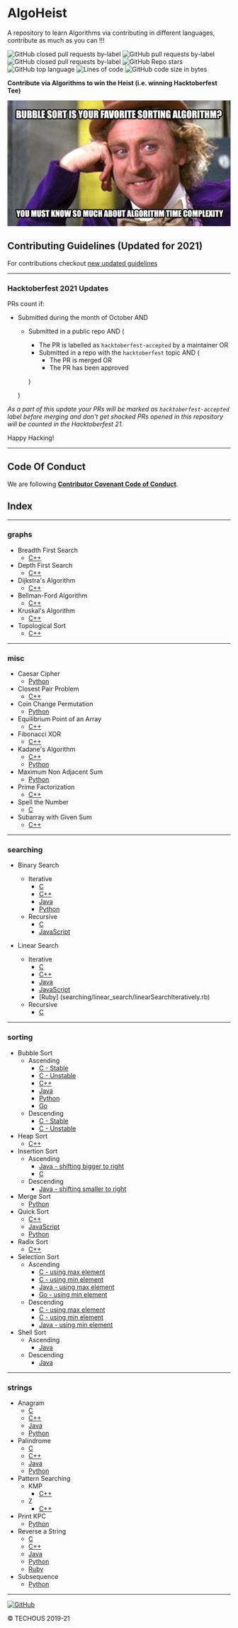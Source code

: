 # AlgoHeist

A repository to learn Algorithms via contributing in different languages, contribute as much as you can !!!

![GitHub closed pull requests by-label](https://img.shields.io/github/issues-pr-closed/TECHOUS/AlgoHeist/HacktoberFest21?style=for-the-badge&color=cyan)
![GitHub pull requests by-label](https://img.shields.io/github/issues-pr/TECHOUS/AlgoHeist/HacktoberFest21?color=red&style=for-the-badge)
![GitHub closed pull requests by-label](https://img.shields.io/github/issues-pr-closed/TECHOUS/AlgoHeist/HacktoberFest20?color=lightgreen&style=for-the-badge)
![GitHub Repo stars](https://img.shields.io/github/stars/TECHOUS/AlgoHeist?style=for-the-badge&color=yellow)
![GitHub top language](https://img.shields.io/github/languages/top/TECHOUS/AlgoHeist?style=for-the-badge&color=pink)
![Lines of code](https://img.shields.io/tokei/lines/github/TECHOUS/AlgoHeist?style=for-the-badge&color=magenta)
![GitHub code size in bytes](https://img.shields.io/github/languages/code-size/TECHOUS/AlgoHeist?style=for-the-badge)


**Contribute via Algorithms to win the Heist (i.e. winning Hacktoberfest Tee)**

![Algorithm Image](.github/images/algo.png)

## Contributing Guidelines (Updated for 2021)

For contributions checkout [new updated guidelines](CONTRIBUTING.md)

***

### Hacktoberfest 2021 Updates

PRs count if:

* Submitted during the month of October AND
  * Submitted in a public repo AND (
    * The PR is labelled as `hacktoberfest-accepted` by a maintainer
    OR
    * Submitted in a repo with the `hacktoberfest` topic AND (
      * The PR is merged
      OR
      * The PR has been approved

    )

  )

*As a part of this update your PRs will be marked as `hacktoberfest-accepted` label before merging and don't get shocked PRs opened in this repository will be counted in the Hacktoberfest 21.*

Happy Hacking!

***

## Code Of Conduct

We are following [**Contributor Covenant Code of Conduct**](.github/CODE_OF_CONDUCT.md).

## Index

***

### graphs

* Breadth First Search
  * [C++](graphs/breadth_first_search/breadthFirstSearch.cpp)
* Depth First Search
  * [C++](graphs/depth_first_search/depthFirstSearch.cpp)
* Dijkstra's Algorithm
  * [C++](graphs/dijkstra/dijkstra.cpp)
* Bellman-Ford Algorithm
  * [C++](graphs/bellman_ford/bellmanFord.cpp)
* Kruskal's Algorithm
  * [C++](graphs/kruskal/kruskal.cpp)
* Topological Sort
  * [C++](graphs/topological_sort/topologicalSort.cpp)

***

### misc

* Caesar Cipher
  * [Python](misc/caesar_cipher/caesarCipher.py)
* Closest Pair Problem
  * [C++](misc/closest_pair_problem/closestPair.cpp)  
* Coin Change Permutation
  * [Python](misc/coin_change_permutation/coinChangePer.py)
* Equilibrium Point of an Array
  * [C++](misc/equilibrium_point_of_an_array/equilibriumPoint.cpp)
* Fibonacci XOR
  * [C++](misc/fibonacci_xor/fibonacciXor.cpp)
* Kadane's Algorithm
  * [C++](misc/kadane_algorithm/kadane.cpp)
  * [Python](misc/kadane_algorithm/kadane.py)
* Maximum Non Adjacent Sum
  * [Python](misc/maximum_non_adjacent_sum/maxNonAdjacentSum.py)
* Prime Factorization
  * [C++](misc/prime_factorization/primeFactorization.cpp)
* Spell the Number
  * [C](misc/spell_the_number/spellTheNumber.c)
* Subarray with Given Sum
  * [C++](misc/subarray_with_given_sum/subarrayWithGivenSum.cpp)

***

### searching

* Binary Search
  * Iterative
    * [C](searching/binary_search/iterativeBinarySearch.c)
    * [C++](searching/binary_search/iterativeBinarySearch.cpp)
    * [Java](searching/binary_search/binarySearch.java)
    * [Python](searching/binary_search/binarySearch.py)
  * Recursive
    * [C](searching/binary_search/recursiveBinarySearch.c)
    * [JavaScript](searching/binary_search/recursiveBinarySearch.js)

* Linear Search
  * Iterative
    * [C](searching/linear_search/iterativeLinearSearch.c)
    * [C++](searching/linear_search/linearSearch.cpp)
    * [Java](searching/linear_search/linearSearch.java)
    * [JavaScript](searching/linear_search/linearSearch.js)
    * [Ruby] (searching/linear_search/linearSearchIteratively.rb)
  * Recursive
    * [C](searching/linear_search/recursiveLinearSearch.c)

***

### sorting

* Bubble Sort
  * Ascending
    * [C - Stable](sorting/bubble_sort/ascStableBubbleSort.c)
    * [C - Unstable](sorting/bubble_sort/ascUnstableBubbleSort.c)
    * [C++](sorting/bubble_sort/bubbleSort.cpp)
    * [Java](sorting/bubble_sort/ascBubbleSort.java)
    * [Python](sorting/bubble_sort/ascBubbleSort.py)
    * [Go](sorting/bubble_sort/bubbleSort.go)
  * Descending
    * [C - Stable](sorting/bubble_sort/descStableBubbleSort.c)
    * [C - Unstable](sorting/bubble_sort/descUnstableBubbleSort.c)
* Heap Sort
  * [C++](sorting/heap_sort/heapSort.cpp)
* Insertion Sort
  * Ascending
    * [Java - shifting bigger to right](sorting/insertion_sort/ascInsertionSort.java)
    * [C](sorting/insertion_sort/ascInsertionSort.c)
  * Descending
    * [Java - shifting smaller to right](sorting/insertion_sort/descInsertionSort.java)
* Merge Sort
  * [Python](sorting/merge_sort/mergeSort.py)
* Quick Sort
  * [C++](sorting/quick_sort/quickSort.cpp)
  * [JavaScript](sorting/quick_sort/quickSort.js)
  * [Python](sorting/quick_sort/animatedQuickSort.py)
* Radix Sort
  * [C++](sorting/radix_sort/radixSort.cpp)
* Selection Sort
  * Ascending
    * [C - using max element](sorting/selection_sort/ascSelectionSortWithMax.c)
    * [C - using min element](sorting/selection_sort/ascSelectionSortWithMin.c)
    * [Java - using max element](sorting/selection_sort/ascSelectionSort.java)
    * [Go - using min element](sorting/selection_sort/selectionSort.go)
  * Descending
    * [C - using max element](sorting/selection_sort/descSelectionSortUsingMax.c)
    * [C - using min element](sorting/selection_sort/descSelectionSortUsingMin.c)
    * [Java - using min element](sorting/selection_sort/descSelectionSort.java)
* Shell Sort
  * Ascending
    * [Java](sorting/shell_sort/ascShellSort.java)
  * Descending
    * [Java](sorting/shell_sort/descShellSort.java)

***

### strings

* Anagram
  * [C](strings/anagram/anagram.c)
  * [C++](strings/anagram/anagram.cpp)
  * [Java](strings/anagram/anagram.java)
  * [Python](strings/anagram/anagram.py)
* Palindrome
  * [C](strings/palindrome/palindrome.c)
  * [C++](strings/palindrome/palindrome.cpp)
  * [Java](strings/palindrome/palindrome.java)
  * [Python](strings/palindrome/palindrome.py)
* Pattern Searching
  * KMP
    * [C++](strings/pattern_searching/kmp/kmp.cpp)
  * Z
    * [C++](strings/pattern_searching/z/z.cpp)
* Print KPC
  * [Python](strings/print_kpc/printKpc.ipynb)
* Reverse a String
  * [C](strings/reverse_a_string/reverseString.c)
  * [C++](strings/reverse_a_string/reverseString.cpp)
  * [Java](strings/reverse_a_string/reverseString.java)
  * [Python](strings/reverse_a_string/reverseString.py)
  * [Ruby](strings/reverse_a_string/reverseString.rb)
* Subsequence
  * [Python](strings/subsequence/subsequence.ipynb)

***

[![GitHub](https://img.shields.io/github/license/TECHOUS/AlgoHeist?style=for-the-badge)](LICENSE)

:copyright: TECHOUS 2019-21
